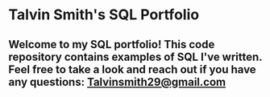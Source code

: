 # Talvin Smith's SQL Portfolio 

## Welcome to my SQL portfolio! This code repository contains examples of SQL I've written. Feel free to take a look and reach out if you have any questions: Talvinsmith29@gmail.com 
